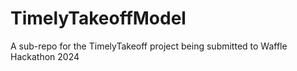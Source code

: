 # TimelyTakeoffModel
A sub-repo for the TimelyTakeoff project being submitted to Waffle Hackathon 2024
